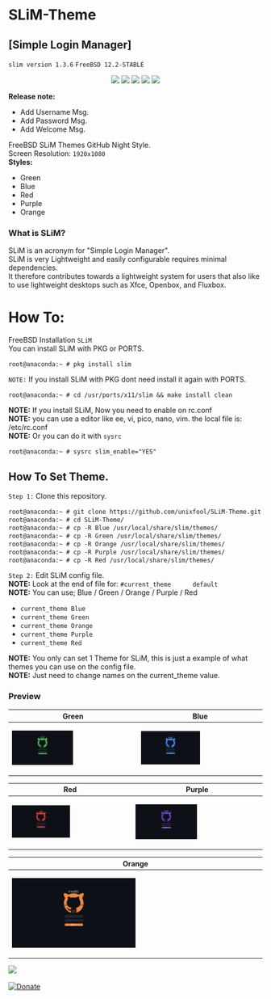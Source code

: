# SLiM-Theme 
## [Simple Login Manager]

 `slim version 1.3.6` `FreeBSD 12.2-STABLE`
 
<p align="center">
  <img src="https://img.shields.io/badge/Maintained%3F-Yes-green?style=for-the-badge">
  <img src="https://img.shields.io/github/license/unixfool/SLiM-Theme?style=for-the-badge">
  <img src="https://img.shields.io/github/stars/unixfool/SLiM-Theme?style=for-the-badge">
  <img src="https://img.shields.io/github/forks/unixfool/SLiM-Theme?color=teal&style=for-the-badge">
  <img src="https://img.shields.io/github/issues/unixfool/SLiM-Theme?color=violet&style=for-the-badge">
 </p>

<b>Release note:</b> 
 * Add Username Msg.
 * Add Password Msg.
 * Add Welcome Msg.

FreeBSD SLiM Themes GitHub Night Style. <br/>
Screen Resolution: `1920x1080`<br/>
<b>Styles:</b>
 * Green
 * Blue
 * Red
 * Purple
 * Orange

 
 ### What is SLiM?
 
 SLiM is an acronym for "Simple Login Manager". <br/>
 SLiM is very Lightweight and easily configurable requires minimal dependencies.<br/>
 It therefore contributes towards a lightweight system for users that also like to use lightweight desktops such as Xfce, Openbox, and Fluxbox.
 
 # How To:
 
 FreeBSD Installation `SLiM`<br/>
 You can install SLiM with PKG or PORTS.<br/>
 
 ```
root@anaconda:~ # pkg install slim
 ```
 
 `NOTE:` If you install SLiM with PKG dont need install it again with PORTS. 
 
 ```
 root@anaconda:~ # cd /usr/ports/x11/slim && make install clean
 ```
 
 
 <b>NOTE:</b> If you install SLiM, Now you need to enable on rc.conf<br/>
 <b>NOTE:</b> you can use a editor like ee, vi, pico, nano, vim. the local file is: /etc/rc.conf<br/>
 <b>NOTE:</b> Or you can do it with `sysrc`
 
  ```
 root@anaconda:~ # sysrc slim_enable="YES"
 ```
 
 
 ## How To Set Theme.
 
 `Step 1:` Clone this repository. 
 
 ```
 root@anaconda:~ # git clone https://github.com/unixfool/SLiM-Theme.git
 root@anaconda:~ # cd SLiM-Theme/
 root@anaconda:~ # cp -R Blue /usr/local/share/slim/themes/
 root@anaconda:~ # cp -R Green /usr/local/share/slim/themes/
 root@anaconda:~ # cp -R Orange /usr/local/share/slim/themes/
 root@anaconda:~ # cp -R Purple /usr/local/share/slim/themes/
 root@anaconda:~ # cp -R Red /usr/local/share/slim/themes/
 ```
 
 
 `Step 2:` Edit SLiM config file.<br/>
 <b>NOTE:</b> Look at the end of file for: `#current_theme      default`<br/>
 <b>NOTE:</b> You can use; Blue / Green / Orange / Purple / Red<br/>
 
  * `current_theme Blue`
  * `current_theme Green`
  * `current_theme Orange`
  * `current_theme Purple`
  * `current_theme Red`
  
 <b> NOTE:</b> You only can set 1 Theme for SLiM, this is just a example of what themes you can use on the config file.<br/>
 <b> NOTE:</b> Just need to change names on the current_theme value.
  
  

### Preview
  
<table>
<thead>
<tr>
<th>Green</th>
<th>Blue</th>
</tr>
</thead>
<tbody>
<tr>
<td>
<p><a target="_blank" rel="noopener noreferrer" href="https://raw.githubusercontent.com/unixfool/SLiM-Theme/main/Green/screenshot.png">
<img src="https://raw.githubusercontent.com/unixfool/SLiM-Theme/main/Green/screenshot.png" alt="img" style="max-width:50%;">
</a></p>
</td>
<td>
<p><a target="_blank" rel="noopener noreferrer" href="https://raw.githubusercontent.com/unixfool/SLiM-Theme/main/Blue/screenshot.png">
<img src="https://raw.githubusercontent.com/unixfool/SLiM-Theme/main/Blue/screenshot.png" alt="img" style="max-width:50%;"></a></p>
</td>
</tr>
</tbody>
</table>

<table>
<thead>
<tr>
<th>Red</th>
<th>Purple</th>
</tr>
</thead>
<tbody>
<tr>
<td>
<p><a target="_blank" rel="noopener noreferrer" href="https://raw.githubusercontent.com/unixfool/SLiM-Theme/main/Red/screenshot.png">
<img src="https://raw.githubusercontent.com/unixfool/SLiM-Theme/main/Red/screenshot.png" alt="img" style="max-width:50%;">
</a></p>
</td>
<td>
<p><a target="_blank" rel="noopener noreferrer" href="https://raw.githubusercontent.com/unixfool/SLiM-Theme/main/Purple/screenshot.png">
<img src="https://raw.githubusercontent.com/unixfool/SLiM-Theme/main/Purple/screenshot.png" alt="img" style="max-width:50%;"></a></p>
</td>
</tr>
</tbody>
</table>

<table>
<thead>
<tr>
<th>Orange</th>
</tr>
</thead>
<tbody>
<tr>
<td>
<p><a target="_blank" rel="noopener noreferrer" href="https://raw.githubusercontent.com/unixfool/SLiM-Theme/main/Orange/screenshot.png">
<img src="https://raw.githubusercontent.com/unixfool/SLiM-Theme/main/Orange/screenshot.png" alt="img" style="max-width:50%;">
</a></p>
</td>
</tr>
</tbody>
</table>
 
<p>
 <a href="https://www.buymeacoffee.com/unixfool"><img src="https://img.buymeacoffee.com/button-api/?text=Buy me a beer&emoji=🍺&slug=unixfool&button_colour=FFDD00&font_colour=000000&font_family=Cookie&outline_colour=000000&coffee_colour=ffffff"></a>
 
 [![Donate](https://img.shields.io/badge/Donate-PayPal-green.svg)](https://www.paypal.com/donate?hosted_button_id=UFGGRHGXKW64W)
 
 </p>
